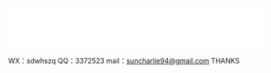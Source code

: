 <iframe frameborder="no" border="0" marginwidth="0" marginheight="0" width=520 height=86 src="//music.163.com/outchain/player?type=2&id=1446791775&auto=1&height=66"></iframe>






WX：sdwhszq
QQ：3372523
mail：suncharlie94@gmail.com
THANKS
